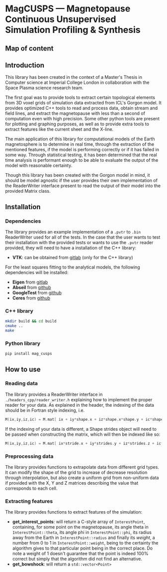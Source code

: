 # MagCUSPS — Magnetopause Continuous Unsupervised Simulation Profiling & Synthesis

## Map of content

## Introduction

This library has been created in the context of a Master's Thesis in Computer science at Imperial College London in collaboration with the Space Plasma science research team. 

The first goal was to provide tools to extract certain topological elements from 3D voxel grids of simulation data extracted from ICL's Gorgon model. 
It provides optimized C++ tools to read and process data, obtain stream and field lines, and extract the magnetopause with less than a second of computation even with high precision.
Some other python tools are present for plotting and graphing purposes, as well as to provide extra tools to extract features like the current sheet and the X-line.

The main application of this library for computational models of the Earth magnetosphere is to determine in real time, through the extraction of the mentioned features, if the model is performing correctly or if it has failed in some way. 
Through statistical testing, it has been determined that the real time analysis is performant enough to be able to evaluate the output of the model with reasonable certainty.

Though this library has been created with the Gorgon model in mind, it should be model agnostic if the user provides their own implementation of the ReaderWriter interface present to read the output of their model into the provided Matrix class.    

## Installation

### Dependencies

The library provides an example implementation of a `.pvtr` to `.bin` ReaderWriter used for all of the tests. 
In the case that the user wants to test their installation with the provided tests or wants to use the `.pvtr` reader provided, they will need to have a installation of the C++ library: 
- **VTK**: can be obtained from [gitlab](https://gitlab.kitware.com/vtk/vtk) (only for the C++ library)

For the least squares fitting to the analytical models, the following dependencies will be installed:
- **Eigen** from [gitlab](https://gitlab.com/libeigen/eigen)
- **Abseil** from [github](https://github.com/abseil/abseil-cpp)
- **GoogleTest** from [github](https://github.com/google/googletest)
- **Ceres** from [github](https://github.com/ceres-solver/ceres-solver)

### C++ library

```bash
mkdir build && cd build
cmake ..
make
```

### Python library

```bash
pip install mag_cusps
```

## How to use

### Reading data

The library provides a ReaderWriter interface in `./headers_cpp/reader_writer.h` explaining how to implement the proper reader for your data. As explained in the header, the indexing of the data should be in Fortran style indexing, i.e.

```cpp
M(ix,iy,iz,ic) = M.mat[ ix + iy*shape.x + iz*shape.x*shape.y + ic*shape.x*shape.y*shape.z ];
```

If the indexing of your data is different, a Shape strides object will need to be passed when constructing the matrix, which will then be indexed like so:

```cpp
M(ix,iy,iz,ic) = M.mat[ ix*stride.x + iy*strides.y + iz*strides.z + ic*strides.i ];
```

### Preprocessing data

The library provides functions to extrapolate data from different grid types. 
It can modify the shape of the grid to increase of decrease resolution through interpolation, but also create a uniform grid from non-uniform data if provided with the X, Y and Z matrices describing the value that corresponds to each cell. 

### Extracting features

The library provides functions to extract features of the simulation:
- **get_interest_points**: will return a C-style array of `InterestPoint`, containing, for some point on the magnetopause, its angle theta in `InterestPoint::theta`, its angle phi in `InterestPoint::phi`, its radius away from the Earth in `InterestPoint::radius` and finally its *weight*, a number from 0 to 1 in `InterestPoint::weight`, being to the certainty the algorithm gives to that particular point being in the correct place. Do note a weight of 1 doesn't guarantee that the point is indeed 100% correct but simply that the algorithm did not find an alternative.
- **get_bowshock**: will return a `std::vector<Point>` 
